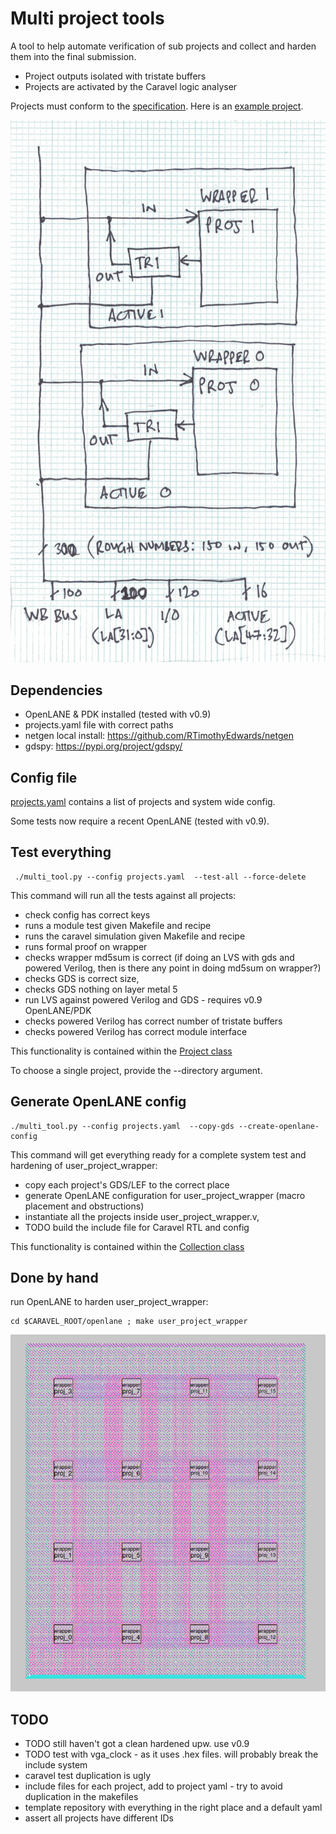 # Multi project tools

A tool to help automate verification of sub projects and collect and harden them into the final submission.

* Project outputs isolated with tristate buffers
* Projects are activated by the Caravel logic analyser

Projects must conform to the [specification](docs/project_spec.md). Here is an [example project](https://github.com/mattvenn/wrapped_frequency_counter).

![schematic](docs/mph.jpg)

## Dependencies

* OpenLANE & PDK installed (tested with v0.9)
* projects.yaml file with correct paths
* netgen local install: https://github.com/RTimothyEdwards/netgen
* gdspy: https://pypi.org/project/gdspy/

## Config file

[projects.yaml](projects.yaml) contains a list of projects and system wide config.

Some tests now require a recent OpenLANE (tested with v0.9).

## Test everything

     ./multi_tool.py --config projects.yaml  --test-all --force-delete

This command will run all the tests against all projects: 

* check config has correct keys
* runs a module test given Makefile and recipe
* runs the caravel simulation given Makefile and recipe
* runs formal proof on wrapper
* checks wrapper md5sum is correct (if doing an LVS with gds and powered Verilog, then is there any point in doing md5sum on wrapper?)
* checks GDS is correct size, 
* checks GDS nothing on layer metal 5
* run LVS against powered Verilog and GDS - requires v0.9 OpenLANE/PDK
* checks powered Verilog has correct number of tristate buffers
* checks powered Verilog has correct module interface

This functionality is contained within the [Project class](project.py)

To choose a single project, provide the --directory argument.

## Generate OpenLANE config

    ./multi_tool.py --config projects.yaml  --copy-gds --create-openlane-config

This command will get everything ready for a complete system test and hardening of user_project_wrapper:

* copy each project's GDS/LEF to the correct place
* generate OpenLANE configuration for user_project_wrapper (macro placement and obstructions)
* instantiate all the projects inside user_project_wrapper.v, 
* TODO build the include file for Caravel RTL and config

This functionality is contained within the [Collection class](collect.py)

## Done by hand

run OpenLANE to harden user_project_wrapper:

    cd $CARAVEL_ROOT/openlane ; make user_project_wrapper

![hardened user project wrapper](docs/mph-16designs.png)

## TODO

* TODO still haven't got a clean hardened upw. use v0.9
* TODO test with vga_clock - as it uses .hex files. will probably break the include system
* caravel test duplication is ugly
* include files for each project, add to project yaml - try to avoid duplication in the makefiles
* template repository with everything in the right place and a default yaml
* assert all projects have different IDs

